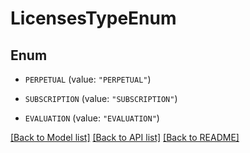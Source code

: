 # LicensesTypeEnum

## Enum


* `PERPETUAL` (value: `"PERPETUAL"`)

* `SUBSCRIPTION` (value: `"SUBSCRIPTION"`)

* `EVALUATION` (value: `"EVALUATION"`)


[[Back to Model list]](../README.md#documentation-for-models) [[Back to API list]](../README.md#documentation-for-api-endpoints) [[Back to README]](../README.md)



